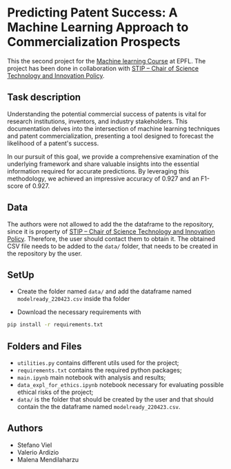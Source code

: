#  Predicting Patent Success: A Machine Learning Approach to Commercialization Prospects

This the second project for the [Machine learning Course](https://www.epfl.ch/labs/mlo/machine-learning-cs-433/) at EPFL. The project has been done in collaboration with [STIP – Chair of Science Technology and Innovation Policy](https://www.epfl.ch/labs/stip/). 

##  Task description
Understanding the potential commercial success of patents is vital for research institutions, inventors, and industry stakeholders. This documentation delves into the intersection of machine learning techniques and patent commercialization, presenting a tool designed to forecast the likelihood of a patent's success.

In our pursuit of this goal, we provide a comprehensive examination of the underlying framework and share valuable insights into the essential information required for accurate predictions. By leveraging this methodology, we achieved an impressive accuracy of 0.927 and an F1-score of 0.927.

## Data

The authors were not allowed to add the the dataframe to the repository, since it is property of [STIP – Chair of Science Technology and Innovation Policy](https://www.epfl.ch/labs/stip/). Therefore, the user should contact them to obtain it. 
The obtained CSV file needs to be added to the `data/` folder, that needs to be created in the repository by the user. 

## SetUp

- Create the folder named `data/` and add the dataframe named `modelready_220423.csv` inside tha folder

- Download the necessary requirements with

```bash 
pip install -r requirements.txt 
```

## Folders and Files

- `utilities.py` contains different utils used for the project;
- `requirements.txt` contains the required python packages;
- `main.ipynb` main notebook with analysis and results;
- `data_expl_for_ethics.ipynb` notebook necessary for evaluating possible ethical risks of the project;
- `data/` is the folder that should be created by the user and that should contain the the dataframe named `modelready_220423.csv`.

## Authors

- Stefano Viel
- Valerio Ardizio
- Malena Mendilaharzu